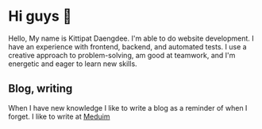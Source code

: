 # Hi guys 👋
Hello, My name is Kittipat Daengdee. I'm able to do website development. I have an experience with frontend, backend, and automated tests. I use a creative approach to problem-solving, am good at teamwork, and I'm energetic and eager to learn new skills.

## Blog, writing
When I have new knowledge I like to write a blog as a reminder of when I forget. I like to write at [Meduim](https://medium.com/@kittipat_dd)
<!--
## Social Media
<p align="center"> 
  <a href="https://www.facebook.com/IPondNaKab/" rel="Go to my Facebook">
    <img src="https://www.flaticon.com/svg/vstatic/svg/733/733547.svg?token=exp=1614803234~hmac=fc5fb5edb49fdd0ea4770cb8d91eb48a" height="40" margin="20">
  </a>
  <a href="https://www.linkedin.com/in/kittipat-dd/" rel="Go to my linkedin">
    <svg stroke="currentColor" fill="currentColor" stroke-width="0" viewBox="0 0 1024 1024" height="1em" width="1em" xmlns="http://www.w3.org/2000/svg">
      <path d="M880 112H144c-17.7 0-32 14.3-32 32v736c0 17.7 14.3 32 32 32h736c17.7 0 32-14.3 32-32V144c0-17.7-14.3-32-32-32zM349.3 793.7H230.6V411.9h118.7v381.8zm-59.3-434a68.8 68.8 0 1 1 68.8-68.8c-.1 38-30.9 68.8-68.8 68.8zm503.7 434H675.1V608c0-44.3-.8-101.2-61.7-101.2-61.7 0-71.2 48.2-71.2 98v188.9H423.7V411.9h113.8v52.2h1.6c15.8-30 54.5-61.7 112.3-61.7 120.2 0 142.3 79.1 142.3 181.9v209.4z"></path>
    </svg>
  </a>
  <a href="https://www.instagram.com/ipondnakab/" rel="Go to my instagram">
    <svg stroke="currentColor" fill="currentColor" stroke-width="0" viewBox="0 0 1024 1024" height="1em" width="1em" xmlns="http://www.w3.org/2000/svg">
      <path d="M512 378.7c-73.4 0-133.3 59.9-133.3 133.3S438.6 645.3 512 645.3 645.3 585.4 645.3 512 585.4 378.7 512 378.7zM911.8 512c0-55.2.5-109.9-2.6-165-3.1-64-17.7-120.8-64.5-167.6-46.9-46.9-103.6-61.4-167.6-64.5-55.2-3.1-109.9-2.6-165-2.6-55.2 0-109.9-.5-165 2.6-64 3.1-120.8 17.7-167.6 64.5C132.6 226.3 118.1 283 115 347c-3.1 55.2-2.6 109.9-2.6 165s-.5 109.9 2.6 165c3.1 64 17.7 120.8 64.5 167.6 46.9 46.9 103.6 61.4 167.6 64.5 55.2 3.1 109.9 2.6 165 2.6 55.2 0 109.9.5 165-2.6 64-3.1 120.8-17.7 167.6-64.5 46.9-46.9 61.4-103.6 64.5-167.6 3.2-55.1 2.6-109.8 2.6-165zM512 717.1c-113.5 0-205.1-91.6-205.1-205.1S398.5 306.9 512 306.9 717.1 398.5 717.1 512 625.5 717.1 512 717.1zm213.5-370.7c-26.5 0-47.9-21.4-47.9-47.9s21.4-47.9 47.9-47.9 47.9 21.4 47.9 47.9a47.84 47.84 0 0 1-47.9 47.9z"></path>
    </svg>
  </a>
  <a href="https://medium.com/@kittipat_dd" rel="Go to my Medium">
    <svg stroke="currentColor" fill="currentColor" stroke-width="0" viewBox="0 0 1024 1024" height="1em" width="1em" xmlns="http://www.w3.org/2000/svg">
      <path d="M880 112H144c-17.7 0-32 14.3-32 32v736c0 17.7 14.3 32 32 32h736c17.7 0 32-14.3 32-32V144c0-17.7-14.3-32-32-32zM768 317.7l-40.8 39.1c-3.6 2.7-5.3 7.1-4.6 11.4v287.7c-.7 4.4 1 8.8 4.6 11.4l40 39.1v8.7H566.4v-8.3l41.3-40.1c4.1-4.1 4.1-5.3 4.1-11.4V422.5l-115 291.6h-15.5L347.5 422.5V618c-1.2 8.2 1.7 16.5 7.5 22.4l53.8 65.1v8.7H256v-8.7l53.8-65.1a26.1 26.1 0 0 0 7-22.4V392c.7-6.3-1.7-12.4-6.5-16.7l-47.8-57.6V309H411l114.6 251.5 100.9-251.3H768v8.5z"></path>
    </svg>
  </a>

</p>

**ipondnakab/ipondnakab** is a ✨ _special_ ✨ repository because its `README.md` (this file) appears on your GitHub profile.

Here are some ideas to get you started:

- 🔭 I’m currently working on ... 
- 🌱 I’m currently learning ...
- 👯 I’m looking to collaborate on ...
- 🤔 I’m looking for help with ...
- 💬 Ask me about ...
- 📫 How to reach me: ...
- 😄 Pronouns: ...
- ⚡ Fun fact: ...
-->

